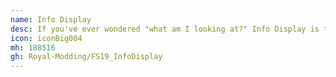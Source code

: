 ```yaml
---
name: Info Display
desc: If you've ever wondered "what am I looking at?" Info Display is the right mod for you because it will show you a lot of information about the object you are looking at.
icon: iconBig004
mh: 188516
gh: Royal-Modding/FS19_InfoDisplay
---
```

